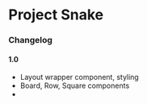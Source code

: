 # Project Snake

### Changelog

#### 1.0
- Layout wrapper component, styling
- Board, Row, Square components
- 